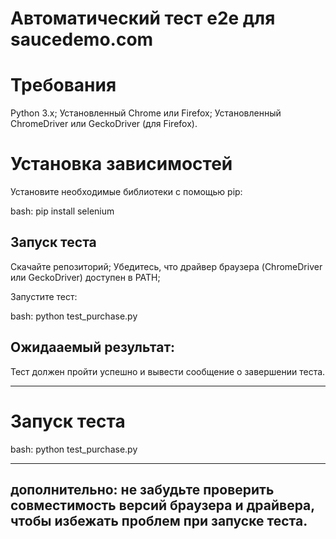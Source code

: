 # Автоматический тест e2e для saucedemo.com

# Требования
Python 3.x;
Установленный Chrome или Firefox;
Установленный ChromeDriver или GeckoDriver (для Firefox).

# Установка зависимостей
Установите необходимые библиотеки с помощью pip: 

bash:
pip install selenium


## Запуск теста
Скачайте репозиторий;
Убедитесь, что драйвер браузера (ChromeDriver или GeckoDriver) доступен в PATH;

Запустите тест: 

bash:
python test_purchase.py 

## Ожидааемый результат: 
Тест должен пройти успешно и вывести сообщение о завершении теста. 


************* 

# Запуск теста

bash: 
python test_purchase.py 

************* 



## дополнительно: не забудьте проверить совместимость версий браузера и драйвера, чтобы избежать проблем при запуске теста. 

